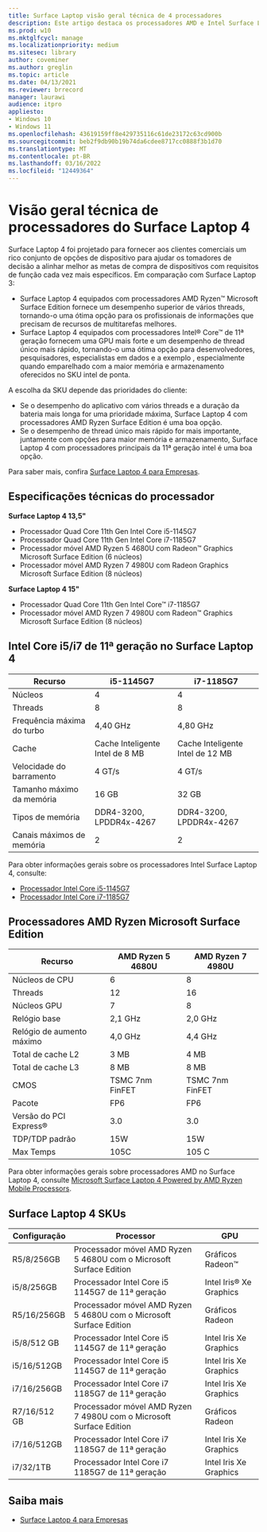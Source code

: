 ```yaml
---
title: Surface Laptop visão geral técnica de 4 processadores
description: Este artigo destaca os processadores AMD e Intel Surface Laptop 4.
ms.prod: w10
ms.mktglfcycl: manage
ms.localizationpriority: medium
ms.sitesec: library
author: coveminer
ms.author: greglin
ms.topic: article
ms.date: 04/13/2021
ms.reviewer: brrecord
manager: laurawi
audience: itpro
appliesto:
- Windows 10
- Windows 11
ms.openlocfilehash: 43619159ff8e429735116c61de23172c63cd900b
ms.sourcegitcommit: beb2f9db90b19b74da6cdee8717cc0888f3b1d70
ms.translationtype: MT
ms.contentlocale: pt-BR
ms.lasthandoff: 03/16/2022
ms.locfileid: "12449364"
---
```

# <a name="surface-laptop-4-processors-tech-overview"></a>Visão geral técnica de processadores do Surface Laptop 4

Surface Laptop 4 foi projetado para fornecer aos clientes comerciais um rico conjunto de opções de dispositivo para ajudar os tomadores de decisão a alinhar melhor as metas de compra de dispositivos com requisitos de função cada vez mais específicos. Em comparação com Surface Laptop 3:

- Surface Laptop 4 equipados com processadores AMD Ryzen™ Microsoft Surface Edition fornece um desempenho superior de vários threads, tornando-o uma ótima opção para os profissionais de informações que precisam de recursos de multitarefas melhores.
- Surface Laptop 4 equipados com processadores Intel® Core™ de 11ª geração fornecem uma GPU mais forte e um desempenho de thread único mais rápido, tornando-o uma ótima opção para desenvolvedores, pesquisadores, especialistas em dados e a exemplo , especialmente quando emparelhado com a maior memória e armazenamento oferecidos no SKU intel de ponta.

A escolha da SKU depende das prioridades do cliente:

- Se o desempenho do aplicativo com vários threads e a duração da bateria mais longa for uma prioridade máxima, Surface Laptop 4 com processadores AMD Ryzen Surface Edition é uma boa opção.
- Se o desempenho de thread único mais rápido for mais importante, juntamente com opções para maior memória e armazenamento, Surface Laptop 4 com processadores principais da 11ª geração intel é uma boa opção.

Para saber mais, confira [Surface Laptop 4 para Empresas](https://www.microsoft.com/surface/business/surface-laptop-4).

## <a name="processor-tech-specs"></a>Especificações técnicas do processador

**Surface Laptop 4 13,5"**

- Processador Quad Core 11th Gen Intel Core i5-1145G7
- Processador Quad Core 11th Gen Intel Core i7-1185G7
- Processador móvel AMD Ryzen 5 4680U com Radeon™ Graphics Microsoft Surface Edition (6 núcleos)
- Processador móvel AMD Ryzen 7 4980U com Radeon Graphics Microsoft Surface Edition (8 núcleos)

**Surface Laptop 4 15"**

- Processador Quad Core 11th Gen Intel Core™ i7-1185G7
- Processador móvel AMD Ryzen 7 4980U com Radeon™ Graphics Microsoft Surface Edition (8 núcleos)

 

## <a name="11th-gen-intel-core-i5i7-in-surface-laptop-4"></a>Intel Core i5/i7 de 11ª geração no Surface Laptop 4

| Recurso                                    | i5-1145G7               | i7-1185G7               |
| ------------------------------------------ | ----------------------- | ----------------------- |
| Núcleos                                 | 4                       | 4                       |
| Threads                               | 8                       | 8                       |
| Frequência máxima do turbo                        | 4,40 GHz                | 4,80 GHz                |
| Cache                                      | Cache Inteligente Intel de 8 MB  | Cache Inteligente Intel de 12 MB |
| Velocidade do barramento                                  | 4 GT/s                  | 4 GT/s                  |
| Tamanho máximo da memória  | 16 GB                   | 32 GB                   |
| Tipos de memória                               | DDR4-3200, LPDDR4x-4267 | DDR4-3200, LPDDR4x-4267 |
| Canais máximos de memória                   | 2                       | 2                       |


Para obter informações gerais sobre os processadores Intel Surface Laptop 4, consulte:

- [Processador Intel Core i5-1145G7](https://www.intel.com/content/www/us/en/products/sku/208660/intel-core-i51145g7-processor-8m-cache-up-to-4-40-ghz-with-ipu/specifications.html) 
- [Processador Intel Core i7-1185G7](https://www.intel.com/content/www/us/en/products/sku/208664/intel-core-i71185g7-processor-12m-cache-up-to-4-80-ghz-with-ipu/specifications.html) 

## <a name="amd-ryzen-microsoft-surface-edition-processors"></a>Processadores AMD Ryzen Microsoft Surface Edition

| Recurso              | AMD Ryzen 5 4680U | AMD Ryzen 7 4980U |
| -------------------- | ----------------- | ----------------- |
| Núcleos de CPU            | 6                 | 8                 |
| Threads              | 12                | 16                |
| Núcleos GPU            | 7                 | 8                 |
| Relógio base           | 2,1 GHz           | 2,0 GHz           |
| Relógio de aumento máximo      | 4,0 GHz           | 4,4 GHz           |
| Total de cache L2       | 3 MB              | 4 MB              |
| Total de cache L3       | 8 MB              | 8 MB              |
| CMOS                 | TSMC 7nm FinFET   | TSMC 7nm FinFET   |
| Pacote              | FP6               | FP6               |
| Versão do PCI Express® | 3.0               | 3.0               |
| TDP/TDP padrão    | 15W               | 15W               |
| Max Temps            | 105C              | 105 C             |

Para obter informações gerais sobre processadores AMD no Surface Laptop 4, consulte [Microsoft Surface Laptop 4 Powered by AMD Ryzen Mobile Processors](https://www.amd.com/processors/ryzen-surface-edition).

## <a name="surface-laptop-4-skus"></a>Surface Laptop 4 SKUs

| Configuração | Processor                                                         | GPU                    |
| ------------- | ----------------------------------------------------------------- | ---------------------- |
| R5/8/256GB    | Processador móvel AMD Ryzen 5 4680U com o Microsoft Surface Edition | Gráficos Radeon™       |
| i5/8/256GB    | Processador Intel Core i5 1145G7 de 11ª geração                          | Intel Iris® Xe Graphics |
| R5/16/256GB   | Processador móvel AMD Ryzen 5 4680U com o Microsoft Surface Edition | Gráficos Radeon        |
| i5/8/512 GB    | Processador Intel Core i5 1145G7 de 11ª geração                           | Intel Iris Xe Graphics |
| i5/16/512GB   | Processador Intel Core i5 1145G7 de 11ª geração                           | Intel Iris Xe Graphics |
| i7/16/256GB   | Processador Intel Core i7 1185G7 de 11ª geração                           | Intel Iris Xe Graphics |
| R7/16/512 GB   | Processador móvel AMD Ryzen 7 4980U com o Microsoft Surface Edition | Gráficos Radeon        |
| i7/16/512GB   | Processador Intel Core i7 1185G7 de 11ª geração                           | Intel Iris Xe Graphics |
| i7/32/1TB     | Processador Intel Core i7 1185G7 de 11ª geração                           | Intel Iris Xe Graphics |


## <a name="learn-more"></a>Saiba mais

- [Surface Laptop 4 para Empresas](https://www.microsoft.com/surface/business/surface-laptop-4)